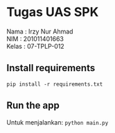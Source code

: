 # Tugas UAS SPK

Nama : Irzy Nur Ahmad <br>
NIM : 201011401663 <br>
Kelas : 07-TPLP-012 <br>

## Install requirements

`pip install -r requirements.txt`

## Run the app

Untuk menjalankan:
`python main.py`
